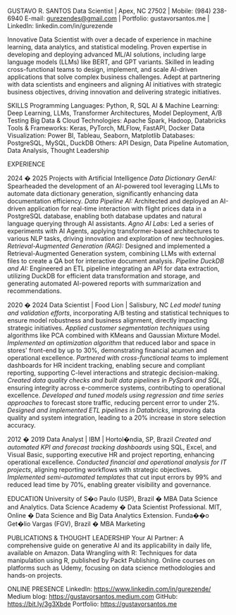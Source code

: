 GUSTAVO R. SANTOS
Data Scientist | Apex, NC 27502 | Mobile: (984) 238-6940
E-mail: gurezendes@gmail.com | Portfolio: gustavorsantos.me | LinkedIn: linkedin.com/in/gurezende 

Innovative Data Scientist with over a decade of experience in machine learning, data analytics, and statistical modeling. Proven expertise in developing and deploying advanced ML/AI solutions, including large language models (LLMs) like BERT, and GPT variants. Skilled in leading cross-functional teams to design, implement, and scale AI-driven applications that solve complex business challenges. Adept at partnering with data scientists and engineers and aligning AI initiatives with strategic business objectives, driving innovation and delivering strategic initiatives.

SKILLS
Programming Languages: Python, R, SQL
AI & Machine Learning: Deep Learning, LLMs, Transformer Architectures, Model Deployment, A/B Testing
Big Data & Cloud Technologies: Apache Spark, Hadoop, Databricks
Tools & Frameworks: Keras, PyTorch, MLFlow, FastAPI, Docker
Data Visualization: Power BI, Tableau, Seaborn, Matplotlib
Databases: PostgreSQL, MySQL, DuckDB
Others: API Design, Data Pipeline Automation, Data Analysis, Thought Leadership

EXPERIENCE

2024 � 2025
Projects with Artificial Intelligence
*Data Dictionary GenAI:* Spearheaded the development of an AI-powered tool leveraging LLMs to automate data dictionary generation, significantly enhancing data documentation efficiency.
*Data Pipeline AI:* Architected and deployed an AI-driven application for real-time interaction with flight prices data in a PostgreSQL database, enabling both database updates and natural language querying through AI assistants.
*Agno AI Labs:* Led a series of experiments with AI Agents, applying transformer-based architectures to various NLP tasks, driving innovation and exploration of new technologies.
*Retrieval-Augmented Generation (RAG):* Designed and implemented a Retrieval-Augmented Generation system, combining LLMs with external files to create a QA bot for interactive document analysis.
*Pipeline DuckDB and AI:* Engineered an ETL pipeline integrating an API for data extraction, utilizing DuckDB for efficient data transformation and storage, and generating automated AI-powered reports with summarization and recommendations.

2020 � 2024
Data Scientist | Food Lion | Salisbury, NC
*Led model tuning and validation efforts*, incorporating A/B testing and statistical techniques to ensure model robustness and business alignment, directly impacting strategic initiatives.
*Applied customer segmentation techniques* using algorithms like PCA combined with KMeans and Gaussian Mixture Model.
*Implemented an optimization algorithm* that reduced labor and space in stores' front-end by up to 30%, demonstrating financial acumen and operational excellence.
*Partnered with cross-functional teams* to implement dashboards for HR incident tracking, enabling secure and compliant reporting, supporting C-level interactions and strategic decision-making.
*Created data quality checks and built data pipelines in PySpark and SQL*, ensuring integrity across e-commerce systems, contributing to operational excellence.
*Developed and tuned models using regression and time series approaches* to forecast store traffic, reducing percent error to under 2%.
*Designed and implemented ETL pipelines in Databricks*, improving data quality and system integration, leading to a 20% increase in store selection accuracy.

2012 � 2019 
Data Analyst | IBM | Hortol�ndia, SP, Brazil
*Created and automated KPI and forecast tracking dashboards* using SQL, Excel, and Visual Basic, supporting executive HR and project reporting, enhancing operational excellence.
*Conducted financial and operational analysis for IT projects*, aligning reporting workflows with strategic objectives.
*Implemented semi-automated templates* that cut input errors by 99% and reduced lead time by 70%, enabling greater visibility and governance.

EDUCATION
University of S�o Paulo (USP), Brazil � MBA Data Science and Analytics.
Data Science Academy � Data Scientist Professional.
MIT, Online � Data Science and Big Data Analytics Extension.
Funda��o Get�lio Vargas (FGV), Brazil � MBA Marketing 

PUBLICATIONS & THOUGHT LEADERSHIP
Your AI Partner: A comprehensive guide on generative AI and its applicability in daily life, available on Amazon.
Data Wrangling with R: Techniques for data manipulation using R, published by Packt Publishing.
Online courses on platforms such as Udemy, focusing on data science methodologies and hands-on projects.

ONLINE PRESENCE
LinkedIn: https://www.linkedin.com/in/gurezende/
Medium blog: https://gustavorsantos.medium.com
GitHub: https://bit.ly/3g3Xbde
Portfolio: https://gustavorsantos.me
